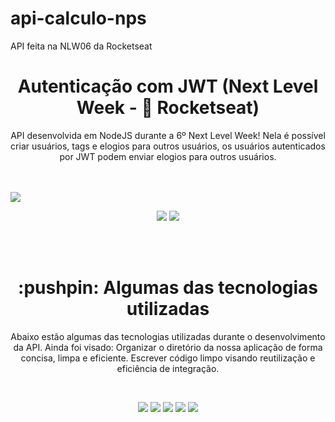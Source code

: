 # api-calculo-nps

API feita na NLW06 da Rocketseat

<h1 align="center">Autenticação com JWT (Next Level Week - 🚀 Rocketseat)</h1>
<p align="center">
  API desenvolvida em NodeJS durante a 6º Next Level Week!
  Nela é possível criar usuários, tags e elogios para outros usuários, os usuários autenticados por JWT podem enviar elogios para outros usuários.
</p>
<br><br>
<img src="https://raw.githubusercontent.com/gustavo-sorati/nlw-4-nodejs-npm-calculator/main/public/github/nlw4.jpg"/>

<p align="center">
  <a href="https://www.linkedin.com/school/rocketseat/"><img  src="https://img.shields.io/badge/-Rocketseat-783BF9?&style=for-the-badge&logoColor=fff&logo=LinkedIn&logoWidth=25"/></a>
  <a href="https://www.linkedin.com/in/daniele-leão-evangelista-5540ab25/"><img  src="https://img.shields.io/badge/-Daniele%20Leão-019733?&style=for-the-badge&logoColor=fff&logo=LinkedIn&logoWidth=25"/></a>
</p>
<br><br>

<h1 align="center">:pushpin:  Algumas das tecnologias utilizadas</h1>

<p align="center">
  Abaixo estão algumas das tecnologias utilizadas durante o desenvolvimento da API. Ainda foi visado: Organizar o diretório da nossa aplicação de forma concisa, limpa e eficiente. Escrever código limpo visando reutilização e eficiência de integração.
</p>
<br>
<p align="center">
  <a href="https://yarnpkg.com/"><img  src="https://img.shields.io/badge/-Yarn-2C8EBB?&style=for-the-badge&logoColor=fff&logo=yarn&logoWidth=25"/></a>
  <a href="https://www.typescriptlang.org/"><img  src="https://img.shields.io/badge/-TypeScript-3178C6?&style=for-the-badge&logoColor=fff&logo=TypeScript&logoWidth=25"/></a>
  <a href="https://nodejs.org/pt-br/"><img  src="https://img.shields.io/badge/-Node.js-339933?&style=for-the-badge&logoColor=fff&logo=Node.js&logoWidth=25"/></a>
  <a href="https://typeorm.io/"><img  src="https://img.shields.io/badge/-Typeorm-F37626?&style=for-the-badge&logoColor=fff&logo=Databricks&logoWidth=25"/></a>
  <a href="https://jwt.io/"><img  src="https://img.shields.io/badge/-JWT-009CAB?&style=for-the-badge&logoColor=fff&logo=jsonwebtokens&logoWidth=25"/></a>
</p>

